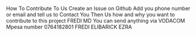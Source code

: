 How To Contribute To Us
Create an Issue on Github
Add you phone number or email and tell us to Contact You
Then Us how and why you want to contribute to this project
FREDI MD
You can send anything via VODACOM Mpesa number 0764182801 FREDI ELIBARICK EZRA 
